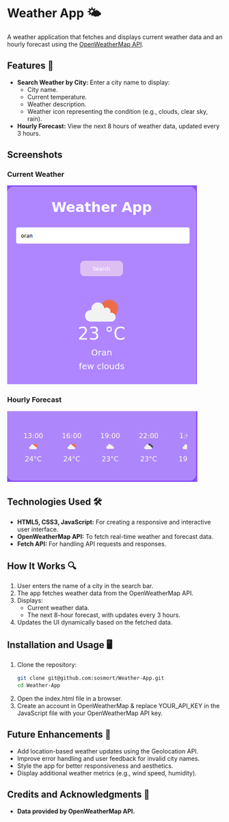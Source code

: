 # Weather App 🌤️

A weather application that fetches and displays current weather data and an hourly forecast using the [OpenWeatherMap API](https://openweathermap.org/).  

## Features 🚀
- **Search Weather by City:** Enter a city name to display:
  - City name.
  - Current temperature.
  - Weather description.
  - Weather icon representing the condition (e.g., clouds, clear sky, rain).
- **Hourly Forecast:** View the next 8 hours of weather data, updated every 3 hours.



## Screenshots
### Current Weather
![Current Weather](current_weather.png) <!-- Add a screenshot of the current weather display -->
### Hourly Forecast
![Hourly Forecast](Hourly%20Forecast.gif) <!-- Add a screenshot of the hourly forecast display -->

## Technologies Used 🛠️
- **HTML5, CSS3, JavaScript:** For creating a responsive and interactive user interface.
- **OpenWeatherMap API:** To fetch real-time weather and forecast data.
- **Fetch API:** For handling API requests and responses.

## How It Works 🔍
1. User enters the name of a city in the search bar.
2. The app fetches weather data from the OpenWeatherMap API.
3. Displays:
   - Current weather data.
   - The next 8-hour forecast, with updates every 3 hours.
4. Updates the UI dynamically based on the fetched data.

## Installation and Usage 🖥️
1. Clone the repository:
   ```bash
   git clone git@github.com:sosmort/Weather-App.git
   cd Weather-App
2. Open the index.html file in a browser.
3. Create an account in OpenWeatherMap & replace YOUR_API_KEY in the JavaScript file with your OpenWeatherMap API key.

## Future Enhancements 🔮
- Add location-based weather updates using the Geolocation API.
- Improve error handling and user feedback for invalid city names.
- Style the app for better responsiveness and aesthetics.
- Display additional weather metrics (e.g., wind speed, humidity).

## Credits and Acknowledgments 🙌
- **Data provided by OpenWeatherMap API.**